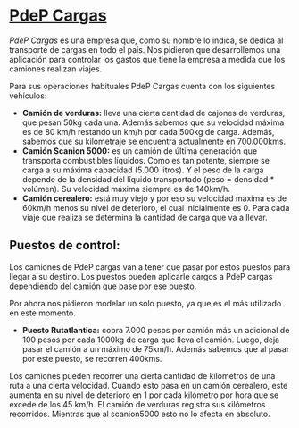 # [PdeP Cargas](https://docs.google.com/document/d/1knTRBIF3WLOtRO6JpPGR9ooWsa-0ckBm7OlFeG92LhM/edit)

_PdeP Cargas_ es una empresa que, como su nombre lo indica, se dedica al transporte de cargas en todo el país. Nos pidieron que desarrollemos una aplicación para controlar los gastos que tiene la empresa a medida que los camiones realizan viajes.

Para sus operaciones habituales PdeP Cargas cuenta con los siguientes vehículos:
- **Camión de verduras:** lleva una cierta cantidad de cajones de verduras, que pesan 50kg cada una. Además sabemos que su velocidad máxima es de 80 km/h restando un km/h por cada 500kg de carga. Además, sabemos que su kilometraje se encuentra actualmente en 700.000kms.
- **Camión Scanion 5000:** es un camión de última generación que transporta combustibles líquidos. Como es tan potente, siempre se carga a su máxima capacidad (5.000 litros). Y el peso de la carga depende de la densidad del líquido transportado (peso = densidad * volúmen). Su velocidad máxima siempre es de 140km/h.
- **Camión cerealero:** está muy viejo y por eso su velocidad máxima es de 60km/h menos su nivel de deterioro, el cual inicialmente es 0. Para cada viaje que realiza se determina la cantidad de carga que va a llevar.


## Puestos de control:

Los camiones de PdeP cargas van a tener que pasar por estos puestos para llegar a su destino. Los puestos pueden aplicarle cargos a PdeP cargas dependiendo del camión que pase por ese puesto.

Por ahora nos pidieron modelar un solo puesto, ya que es el más utilizado en este momento.

- **Puesto Rutatlantica:** cobra 7.000 pesos por camión más un adicional de 100 pesos por cada 1000kg de carga que lleva el camión. Luego, deja pasar el camión a un máximo de 75km/h. Además sabemos que al pasar por este puesto, se recorren 400kms.

Los camiones pueden recorrer una cierta cantidad de kilómetros de una ruta a una cierta velocidad. Cuando esto pasa en un camión cerealero, este aumenta en su nivel de deterioro en 1 por cada kilómetro por hora que se excede de los 45 km/h. El camión de verduras registra sus kilómetros recorridos. Mientras que al scanion5000 esto no lo afecta en absoluto.
